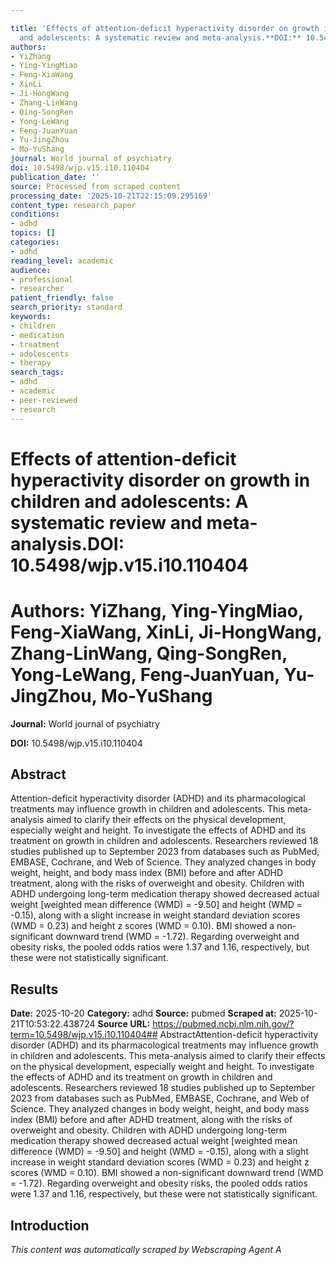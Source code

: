 ```yaml
---

title: 'Effects of attention-deficit hyperactivity disorder on growth in children
  and adolescents: A systematic review and meta-analysis.**DOI:** 10.5498/wjp.v15.i10.110404'
authors:
- YiZhang
- Ying-YingMiao
- Feng-XiaWang
- XinLi
- Ji-HongWang
- Zhang-LinWang
- Qing-SongRen
- Yong-LeWang
- Feng-JuanYuan
- Yu-JingZhou
- Mo-YuShang
journal: World journal of psychiatry
doi: 10.5498/wjp.v15.i10.110404
publication_date: ''
source: Processed from scraped content
processing_date: '2025-10-21T22:15:09.295169'
content_type: research_paper
conditions:
- adhd
topics: []
categories:
- adhd
reading_level: academic
audience:
- professional
- researcher
patient_friendly: false
search_priority: standard
keywords:
- children
- medication
- treatment
- adolescents
- therapy
search_tags:
- adhd
- academic
- peer-reviewed
- research
---
```




# Effects of attention-deficit hyperactivity disorder on growth in children and adolescents: A systematic review and meta-analysis.**DOI:** 10.5498/wjp.v15.i10.110404

# **Authors:** YiZhang, Ying-YingMiao, Feng-XiaWang, XinLi, Ji-HongWang, Zhang-LinWang, Qing-SongRen, Yong-LeWang, Feng-JuanYuan, Yu-JingZhou, Mo-YuShang

**Journal:** World journal of psychiatry

**DOI:** 10.5498/wjp.v15.i10.110404

## Abstract

Attention-deficit hyperactivity disorder (ADHD) and its pharmacological treatments may influence growth in children and adolescents. This meta-analysis aimed to clarify their effects on the physical development, especially weight and height.
To investigate the effects of ADHD and its treatment on growth in children and adolescents.
Researchers reviewed 18 studies published up to September 2023 from databases such as PubMed, EMBASE, Cochrane, and Web of Science. They analyzed changes in body weight, height, and body mass index (BMI) before and after ADHD treatment, along with the risks of overweight and obesity.
Children with ADHD undergoing long-term medication therapy showed decreased actual weight [weighted mean difference (WMD) = -9.50] and height (WMD = -0.15), along with a slight increase in weight standard deviation scores (WMD = 0.23) and height z scores (WMD = 0.10). BMI showed a non-significant downward trend (WMD = -1.72). Regarding overweight and obesity risks, the pooled odds ratios were 1.37 and 1.16, respectively, but these were not statistically significant.
## Results

**Date:** 2025-10-20
**Category:** adhd
**Source:** pubmed
**Scraped at:** 2025-10-21T10:53:22.438724
**Source URL:** https://pubmed.ncbi.nlm.nih.gov/?term=10.5498/wjp.v15.i10.110404## AbstractAttention-deficit hyperactivity disorder (ADHD) and its pharmacological treatments may influence growth in children and adolescents. This meta-analysis aimed to clarify their effects on the physical development, especially weight and height.
To investigate the effects of ADHD and its treatment on growth in children and adolescents.
Researchers reviewed 18 studies published up to September 2023 from databases such as PubMed, EMBASE, Cochrane, and Web of Science. They analyzed changes in body weight, height, and body mass index (BMI) before and after ADHD treatment, along with the risks of overweight and obesity.
Children with ADHD undergoing long-term medication therapy showed decreased actual weight [weighted mean difference (WMD) = -9.50] and height (WMD = -0.15), along with a slight increase in weight standard deviation scores (WMD = 0.23) and height z scores (WMD = 0.10). BMI showed a non-significant downward trend (WMD = -1.72). Regarding overweight and obesity risks, the pooled odds ratios were 1.37 and 1.16, respectively, but these were not statistically significant.
## Introduction
*This content was automatically scraped by Webscraping Agent A*